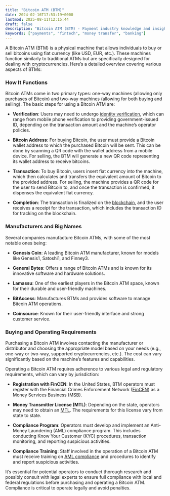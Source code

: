 ```yaml
---
title: "Bitcoin ATM (BTM)"
date: 2024-02-16T17:53:19+0000
lastmod: 2025-08-11T12:15:44
draft: false
description: "Bitcoin ATM (BTM) - Payment industry knowledge and insights"
keywords: ["payments", "fintech", "money transfer", "banking"]
---
```


A Bitcoin ATM (BTM) is a physical machine that allows individuals to buy or sell bitcoins using fiat currency (like USD, EUR, etc.). These machines function similarly to traditional ATMs but are specifically designed for dealing with cryptocurrencies. Here’s a detailed overview covering various aspects of BTMs:

### How It Functions

Bitcoin ATMs come in two primary types: one-way machines (allowing only purchases of Bitcoin) and two-way machines (allowing for both buying and selling). The basic steps for using a Bitcoin ATM are:

- **Verification**: Users may need to undergo [identity verification](https://faisalkhanllc.xyz/resources/payments-wiki/i/identity-verification-idv/), which can range from mobile phone verification to providing government-issued ID, depending on the transaction amount and the machine’s operator policies.

- **Bitcoin Address**: For buying Bitcoin, the user must provide a Bitcoin wallet address to which the purchased Bitcoin will be sent. This can be done by scanning a QR code with the wallet address from a mobile device. For selling, the BTM will generate a new QR code representing its wallet address to receive bitcoins.

- **Transaction**: To buy Bitcoin, users insert fiat currency into the machine, which then calculates and transfers the equivalent amount of Bitcoin to the provided address. For selling, the machine provides a QR code for the user to send Bitcoin to, and once the transaction is confirmed, it dispenses the equivalent fiat currency.

- **Completion**: The transaction is finalized on the [blockchain](https://faisalkhanllc.xyz/resources/payments-wiki/b/blockchain/), and the user receives a receipt for the transaction, which includes the transaction ID for tracking on the blockchain.

### Manufacturers and Big Names

Several companies manufacture Bitcoin ATMs, with some of the most notable ones being:

- **Genesis Coin**: A leading Bitcoin ATM manufacturer, known for models like Genesis1, Satoshi1, and Finney3.

- **General Bytes**: Offers a range of Bitcoin ATMs and is known for its innovative software and hardware solutions.

- **Lamassu**: One of the earliest players in the Bitcoin ATM space, known for their durable and user-friendly machines.

- **BitAccess**: Manufactures BTMs and provides software to manage Bitcoin ATM operations.

- **Coinsource**: Known for their user-friendly interface and strong customer service.

### Buying and Operating Requirements

Purchasing a Bitcoin ATM involves contacting the manufacturer or distributor and choosing the appropriate model based on your needs (e.g., one-way or two-way, supported cryptocurrencies, etc.). The cost can vary significantly based on the machine’s features and capabilities.

Operating a Bitcoin ATM requires adherence to various legal and regulatory requirements, which can vary by jurisdiction:

- **Registration with FinCEN**: In the United States, BTM operators must register with the Financial Crimes Enforcement Network ([FinCEN](https://faisalkhanllc.xyz/resources/payments-wiki/f/financial-crimes-enforcement-network-fincen/)) as a Money Services Business (MSB).

- **Money Transmitter License (MTL)**: Depending on the state, operators may need to obtain an [MTL](https://faisalkhanllc.xyz/resources/payments-wiki/m/money-transmitter/). The requirements for this license vary from state to state.

- **Compliance Program**: Operators must develop and implement an Anti-Money Laundering (AML) compliance program. This includes conducting Know Your Customer (KYC) procedures, transaction monitoring, and reporting suspicious activities.

- **Compliance Training**: Staff involved in the operation of a Bitcoin ATM must receive training on [AML compliance](https://faisalkhanllc.xyz/resources/payments-wiki/a/aml-compliance/) and procedures to identify and report suspicious activities.

It’s essential for potential operators to conduct thorough research and possibly consult with legal experts to ensure full compliance with local and federal regulations before purchasing and operating a Bitcoin ATM. Compliance is critical to operate legally and avoid penalties.
